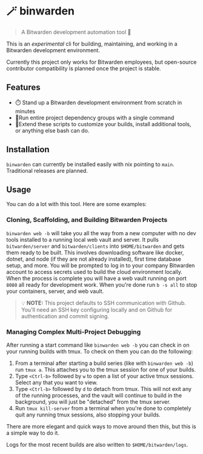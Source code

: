 # 🪄 binwarden 
> A Bitwarden development automation tool 💫

This is an *experimental* cli for building, maintaining, and working in a
Bitwarden development environment. 

Currently this project only works for Bitwarden employees, but open-source
contributor compatibility is planned once the project is stable.

## Features

* ⏱️ Stand up a Bitwarden development environment from scratch in minutes
* 🐙Run entire project dependency groups with a single command
* 👷Extend these scripts to customize your builds, install additional tools,
  or anything else bash can do.

## Installation

`binwarden` can currently be installed easily with nix pointing to `main`.
Traditional releases are planned.

## Usage

You can do a lot with this tool. Here are some examples:

### Cloning, Scaffolding, and Building Bitwarden Projects

`binwarden web -b` will take you all the way from a new computer with no dev
tools installed to a running local web vault and server. It pulls
`bitwarden/server` and `bitwarden/clients` into `$HOME/bitwarden` and gets
them ready to be built. This involves downloading software like docker,
dotnet, and node (if they are not already installed), first time database
setup, and more. You will be prompted to log in to your company Bitwarden
account to access secrets used to build the cloud environment locally. When
the process is complete you will have a web vault running on port `8080` all
ready for development work. When you're done run `b -s all` to stop your
containers, server, and web vault.

> 💡 **NOTE:** This project defaults to SSH communication with Github. You'll
> need an SSH key configuring locally and on Github for authentication and
> commit signing. 

### Managing Complex Multi-Project Debugging

After running a start command like `binwarden web -b` you can check in on
your running builds with tmux. To check on them you can do the following:

1. From a terminal after starting a build series (like with `binwarden web
   -b`) run `tmux a`. This attaches you to the tmux session for one of your
   builds.
1. Type `<Ctrl-b>` followed by `w` to open a list of your active tmux
   sessions. Select any that you want to view.
1. Type `<Ctrl-b>` followed by `d` to detach from tmux. This will not exit
   any of the running processes, and the vault will continue to build in the
   background, you will just be "detached" from the tmux server.
1. Run `tmux kill-server` from a terminal when you're done to completely quit
   any running tmux sessions, also stopping your builds.

There are more elegant and quick ways to move around then this, but this is a
simple way to do it.

Logs for the most recent builds are also written to `$HOME/bitwarden/logs`.
